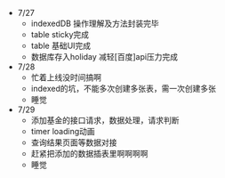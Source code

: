 - 7/27
  - indexedDB 操作理解及方法封装完毕
  - table sticky完成
  - table 基础UI完成
  - 数据库存入holiday 减轻[百度]api压力完成
- 7/28
  - 忙着上线没时间搞啊
  - indexed的坑，不能多次创建多张表，需一次创建多张
  - 睡觉
- 7/29
  - 添加基金的接口请求，数据处理，请求判断
  - timer loading动画
  - 查询结果页面等数据对接
  - 赶紧把添加的数据插表里啊啊啊啊
  - 睡觉